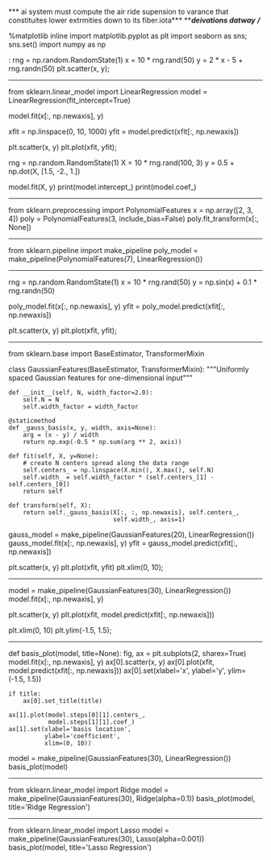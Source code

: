 *** ai system must compute the air ride supension to varance that constituites lower extrmities down to its fiber.iota***
*****deivations datway**
*********\/**********
         

%matplotlib inline
import matplotlib.pyplot as plt
import seaborn as sns; sns.set()
import numpy as np


:
rng = np.random.RandomState(1)
x = 10 * rng.rand(50)
y = 2 * x - 5 + rng.randn(50)
plt.scatter(x, y);

*****


from sklearn.linear_model import LinearRegression
model = LinearRegression(fit_intercept=True)

model.fit(x[:, np.newaxis], y)

xfit = np.linspace(0, 10, 1000)
yfit = model.predict(xfit[:, np.newaxis])

plt.scatter(x, y)
plt.plot(xfit, yfit);


rng = np.random.RandomState(1)
X = 10 * rng.rand(100, 3)
y = 0.5 + np.dot(X, [1.5, -2., 1.])

model.fit(X, y)
print(model.intercept_)
print(model.coef_)

****

from sklearn.preprocessing import PolynomialFeatures
x = np.array([2, 3, 4])
poly = PolynomialFeatures(3, include_bias=False)
poly.fit_transform(x[:, None])

****


from sklearn.pipeline import make_pipeline
poly_model = make_pipeline(PolynomialFeatures(7),
                           LinearRegression())
******


rng = np.random.RandomState(1)
x = 10 * rng.rand(50)
y = np.sin(x) + 0.1 * rng.randn(50)

poly_model.fit(x[:, np.newaxis], y)
yfit = poly_model.predict(xfit[:, np.newaxis])

plt.scatter(x, y)
plt.plot(xfit, yfit);

******

from sklearn.base import BaseEstimator, TransformerMixin

class GaussianFeatures(BaseEstimator, TransformerMixin):
    """Uniformly spaced Gaussian features for one-dimensional input"""
    
    def __init__(self, N, width_factor=2.0):
        self.N = N
        self.width_factor = width_factor
    
    @staticmethod
    def _gauss_basis(x, y, width, axis=None):
        arg = (x - y) / width
        return np.exp(-0.5 * np.sum(arg ** 2, axis))
        
    def fit(self, X, y=None):
        # create N centers spread along the data range
        self.centers_ = np.linspace(X.min(), X.max(), self.N)
        self.width_ = self.width_factor * (self.centers_[1] - self.centers_[0])
        return self
        
    def transform(self, X):
        return self._gauss_basis(X[:, :, np.newaxis], self.centers_,
                                 self.width_, axis=1)
    
gauss_model = make_pipeline(GaussianFeatures(20),
                            LinearRegression())
gauss_model.fit(x[:, np.newaxis], y)
yfit = gauss_model.predict(xfit[:, np.newaxis])

plt.scatter(x, y)
plt.plot(xfit, yfit)
plt.xlim(0, 10);



*****



model = make_pipeline(GaussianFeatures(30),
                      LinearRegression())
model.fit(x[:, np.newaxis], y)

plt.scatter(x, y)
plt.plot(xfit, model.predict(xfit[:, np.newaxis]))

plt.xlim(0, 10)
plt.ylim(-1.5, 1.5);


*****




def basis_plot(model, title=None):
    fig, ax = plt.subplots(2, sharex=True)
    model.fit(x[:, np.newaxis], y)
    ax[0].scatter(x, y)
    ax[0].plot(xfit, model.predict(xfit[:, np.newaxis]))
    ax[0].set(xlabel='x', ylabel='y', ylim=(-1.5, 1.5))
    
    if title:
        ax[0].set_title(title)

    ax[1].plot(model.steps[0][1].centers_,
               model.steps[1][1].coef_)
    ax[1].set(xlabel='basis location',
              ylabel='coefficient',
              xlim=(0, 10))
    
model = make_pipeline(GaussianFeatures(30), LinearRegression())
basis_plot(model)


****



from sklearn.linear_model import Ridge
model = make_pipeline(GaussianFeatures(30), Ridge(alpha=0.1))
basis_plot(model, title='Ridge Regression')


******



from sklearn.linear_model import Lasso
model = make_pipeline(GaussianFeatures(30), Lasso(alpha=0.001))
basis_plot(model, title='Lasso Regression')










































